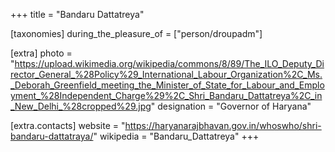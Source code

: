+++
title = "Bandaru Dattatreya"

[taxonomies]
during_the_pleasure_of = ["person/droupadm"]

[extra]
photo = "https://upload.wikimedia.org/wikipedia/commons/8/89/The_ILO_Deputy_Director_General_%28Policy%29_International_Labour_Organization%2C_Ms._Deborah_Greenfield_meeting_the_Minister_of_State_for_Labour_and_Employment_%28Independent_Charge%29%2C_Shri_Bandaru_Dattatreya%2C_in_New_Delhi_%28cropped%29.jpg"
designation = "Governor of Haryana"

[extra.contacts]
website = "https://haryanarajbhavan.gov.in/whoswho/shri-bandaru-dattatraya/"
wikipedia = "Bandaru_Dattatreya"
+++